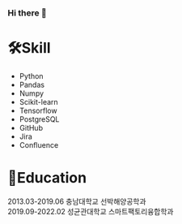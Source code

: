 ### Hi there 👋
# 🛠Skill
* Python
* Pandas
* Numpy
* Scikit-learn
* Tensorflow
* PostgreSQL
* GitHub
* Jira
* Confluence   
# :school:Education
2013.03-2019.06 충남대학교 선박해양공학과   
2019.09-2022.02 성균관대학교 스마트팩토리융합학과


<!--
**ryukkt62/ryukkt62** is a ✨ _special_ ✨ repository because its `README.md` (this file) appears on your GitHub profile.

Here are some ideas to get you started:

- 🔭 I’m currently working on ...
- 🌱 I’m currently learning ...
- 👯 I’m looking to collaborate on ...
- 🤔 I’m looking for help with ...
- 💬 Ask me about ...
- 📫 How to reach me: ...
- 😄 Pronouns: ...
- ⚡ Fun fact: ...
-->

